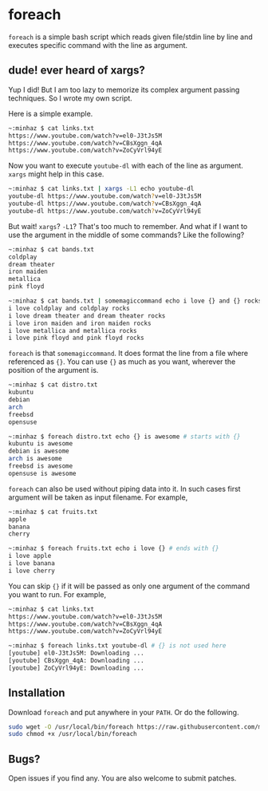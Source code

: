 # foreach

`foreach` is a simple bash script which reads given file/stdin line by line and executes specific command with the line as argument.

## dude! ever heard of xargs?

Yup I did! But I am too lazy to memorize its complex argument passing techniques. So I wrote my own script.

Here is a simple example.

```bash
~:minhaz $ cat links.txt 
https://www.youtube.com/watch?v=el0-J3tJs5M
https://www.youtube.com/watch?v=CBsXggn_4qA
https://www.youtube.com/watch?v=ZoCyVrl94yE
```

Now you want to execute `youtube-dl` with each of the line as argument. `xargs` might help in this case.

```bash
~:minhaz $ cat links.txt | xargs -L1 echo youtube-dl
youtube-dl https://www.youtube.com/watch?v=el0-J3tJs5M
youtube-dl https://www.youtube.com/watch?v=CBsXggn_4qA
youtube-dl https://www.youtube.com/watch?v=ZoCyVrl94yE
```

But wait! `xargs`? `-L1`? That's too much to remember. And what if I want to use the argument in the middle of some commands? Like the following?

```bash
~:minhaz $ cat bands.txt 
coldplay
dream theater
iron maiden
metallica
pink floyd

~:minhaz $ cat bands.txt | somemagiccommand echo i love {} and {} rocks
i love coldplay and coldplay rocks
i love dream theater and dream theater rocks
i love iron maiden and iron maiden rocks
i love metallica and metallica rocks
i love pink floyd and pink floyd rocks
```

`foreach` is that `somemagiccommand`. It does format the line from a file where referenced as `{}`. You can use `{}` as much as you want, wherever the position of the argument is.

```bash
~:minhaz $ cat distro.txt 
kubuntu
debian
arch
freebsd
opensuse

~:minhaz $ foreach distro.txt echo {} is awesome # starts with {}
kubuntu is awesome
debian is awesome
arch is awesome
freebsd is awesome
opensuse is awesome
```

`foreach` can also be used without piping data into it. In such cases first argument will be taken as input filename. For example,

```bash
~:minhaz $ cat fruits.txt 
apple
banana
cherry

~:minhaz $ foreach fruits.txt echo i love {} # ends with {}
i love apple
i love banana
i love cherry
```

You can skip `{}` if it will be passed as only one argument of the command you want to run. For example,

```bash
~:minhaz $ cat links.txt 
https://www.youtube.com/watch?v=el0-J3tJs5M
https://www.youtube.com/watch?v=CBsXggn_4qA
https://www.youtube.com/watch?v=ZoCyVrl94yE

~:minhaz $ foreach links.txt youtube-dl # {} is not used here
[youtube] el0-J3tJs5M: Downloading ...
[youtube] CBsXggn_4qA: Downloading ...
[youtube] ZoCyVrl94yE: Downloading ...
```

## Installation

Download `foreach` and put anywhere in your `PATH`. Or do the following.

```bash
sudo wget -O /usr/local/bin/foreach https://raw.githubusercontent.com/minhazul-haque/foreach/master/foreach
sudo chmod +x /usr/local/bin/foreach
```

## Bugs?

Open issues if you find any. You are also welcome to submit patches.
